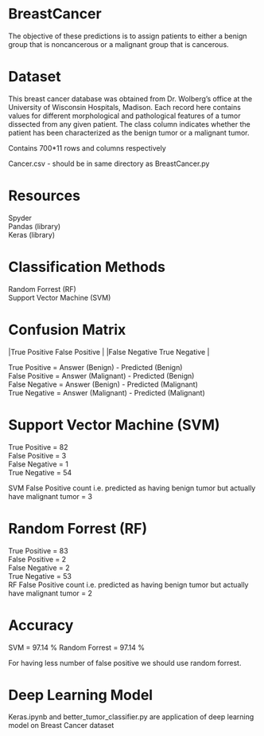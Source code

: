 # BreastCancer
The objective of these predictions is to assign patients to either a benign group that is noncancerous or a malignant group that is cancerous.


# Dataset
This breast cancer database was obtained from Dr. Wolberg’s office at the University of Wisconsin
Hospitals, Madison. Each record here contains values for different morphological and pathological
features of a tumor dissected from any given patient. The class column indicates whether the patient
has been characterized as the benign tumor or a malignant tumor.

Contains 700*11 rows and columns respectively  

Cancer.csv - should be in same directory as BreastCancer.py

# Resources
Spyder  
Pandas (library)  
Keras  (library)


# Classification Methods
Random Forrest  (RF)  
Support Vector Machine (SVM) 

# Confusion Matrix  
  |True Positive   False Positive |
  |False Negative  True Negative  |
  
  True Positive  = Answer (Benign)    - Predicted (Benign)  <br>
  False Positive = Answer (Malignant) - Predicted (Benign)<br>
  False Negative = Answer (Benign)    - Predicted (Malignant)<br>
  True Negative  = Answer (Malignant) - Predicted (Malignant)<br>
  
  # Support Vector Machine (SVM)
  True Positive  = 82   
  False Positive = 3  
  False Negative = 1  
  True Negative  = 54  
  
  SVM False Positive count i.e. predicted as having benign tumor but actually have malignant tumor = 3  
  
  # Random Forrest (RF)
   True Positive  = 83   
  False Positive = 2    
  False Negative = 2    
  True Negative  = 53  
  RF False Positive count i.e. predicted as having benign tumor but actually have malignant tumor = 2    
  
  # Accuracy
  SVM = 97.14 %
  Random Forrest = 97.14 %
 
 For having less number of false positive we should use random forrest.
 
 # Deep Learning Model
 Keras.ipynb and better_tumor_classifier.py are application of deep learning model on Breast Cancer dataset
  
  
